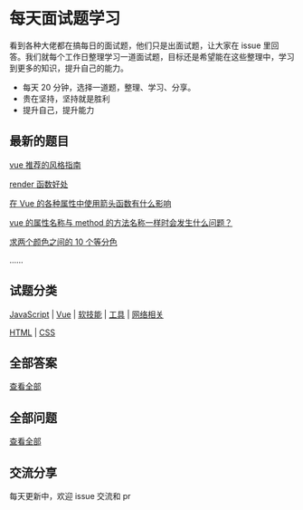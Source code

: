 # 每天面试题学习

看到各种大佬都在搞每日的面试题，他们只是出面试题，让大家在 issue 里回答。我们就每个工作日整理学习一道面试题，目标还是希望能在这些整理中，学习到更多的知识，提升自己的能力。

- 每天 20 分钟，选择一道题，整理、学习、分享。
- 贵在坚持，坚持就是胜利
- 提升自己，提升能力

## 最新的题目

[vue 推荐的风格指南](https://github.com/kaisa911/DailyInterviewQuestion/blob/master/Questions/Vue/vue推荐的风格指南.md)

[render 函数好处](https://github.com/kaisa911/DailyInterviewQuestion/blob/master/Questions/Vue/render函数好处.md)

[在 Vue 的各种属性中使用箭头函数有什么影响](https://github.com/kaisa911/DailyInterviewQuestion/blob/master/Questions/Vue/在Vue的各种属性中使用箭头函数有什么影响.md)

[vue 的属性名称与 method 的方法名称一样时会发生什么问题？](https://github.com/kaisa911/DailyInterviewQuestion/blob/master/Questions/Vue/vue的属性名称与method的方法名称一样时会发生什么问题.md)

[求两个颜色之间的 10 个等分色](https://github.com/kaisa911/DailyInterviewQuestion/blob/master/Questions/CSS/求两个颜色之间的10个等分色.md)

……
<br/>

## 试题分类

[JavaScript](https://github.com/kaisa911/DailyInterviewQuestion/blob/master/Classification/JavaScript.md) | [Vue](https://github.com/kaisa911/DailyInterviewQuestion/blob/master/Classification/Vue.md) | [软技能](https://github.com/kaisa911/DailyInterviewQuestion/blob/master/Classification/软技能.md) | [工具](https://github.com/kaisa911/DailyInterviewQuestion/blob/master/Classification/Tool.md) | [网络相关](https://github.com/kaisa911/DailyInterviewQuestion/blob/master/Classification/Network.md)

[HTML](https://github.com/kaisa911/DailyInterviewQuestion/blob/master/Classification/Html.md) | [CSS](https://github.com/kaisa911/DailyInterviewQuestion/blob/master/Classification/CSS.md)

## 全部答案

[查看全部](https://github.com/kaisa911/DailyInterviewQuestion/blob/master/answerList.md)

## 全部问题

[查看全部](https://github.com/kaisa911/DailyInterviewQuestion/blob/master/questionList.md)

## 交流分享

每天更新中，欢迎 issue 交流和 pr
